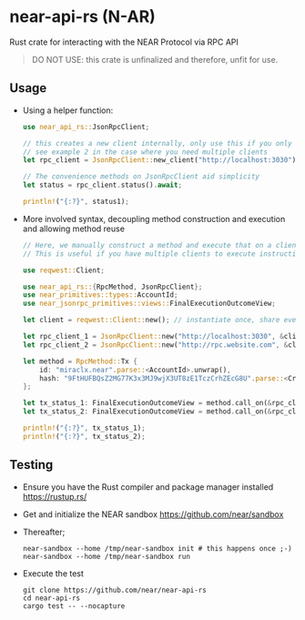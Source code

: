 # near-api-rs (N-AR)

Rust crate for interacting with the NEAR Protocol via RPC API

> DO NOT USE: this crate is unfinalized and therefore, unfit for use.

## Usage

- Using a helper function:

  ```rust
  use near_api_rs::JsonRpcClient;

  // this creates a new client internally, only use this if you only need one client
  // see example 2 in the case where you need multiple clients
  let rpc_client = JsonRpcClient::new_client("http://localhost:3030");

  // The convenience methods on JsonRpcClient aid simplicity
  let status = rpc_client.status().await;

  println!("{:?}", status1);
  ```

- More involved syntax, decoupling method construction and execution and allowing method reuse

  ```rust
  // Here, we manually construct a method and execute that on a client
  // This is useful if you have multiple clients to execute instructions on

  use reqwest::Client;

  use near_api_rs::{RpcMethod, JsonRpcClient};
  use near_primitives::types::AccountId;
  use near_jsonrpc_primitives::views::FinalExecutionOutcomeView;

  let client = reqwest::Client::new(); // instantiate once, share everywhere

  let rpc_client_1 = JsonRpcClient::new("http://localhost:3030", &client);
  let rpc_client_2 = JsonRpcClient::new("http://rpc.website.com", &client);

  let method = RpcMethod::Tx {
      id: "miraclx.near".parse::<AccountId>.unwrap(),
      hash: "9FtHUFBQsZ2MG77K3x3MJ9wjX3UT8zE1TczCrhZEcG8U".parse::<CryptoHash>().unwrap(),
  };

  let tx_status_1: FinalExecutionOutcomeView = method.call_on(&rpc_client_1).await;
  let tx_status_2: FinalExecutionOutcomeView = method.call_on(&rpc_client_2).await;

  println!("{:?}", tx_status_1);
  println!("{:?}", tx_status_2);
  ```

## Testing

- Ensure you have the Rust compiler and package manager installed <https://rustup.rs/>
- Get and initialize the NEAR sandbox <https://github.com/near/sandbox>
- Thereafter;

  ```console
  near-sandbox --home /tmp/near-sandbox init # this happens once ;-)
  near-sandbox --home /tmp/near-sandbox run
  ```

- Execute the test

  ```console
  git clone https://github.com/near/near-api-rs
  cd near-api-rs
  cargo test -- --nocapture
  ```
